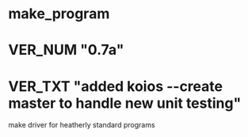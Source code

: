 # make_program
#   VER_NUM     "0.7a"
#   VER_TXT     "added koios --create master to handle new unit testing"

make driver for heatherly standard programs


